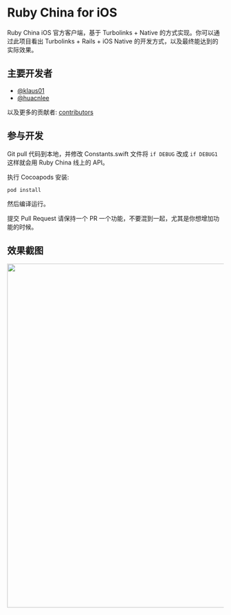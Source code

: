# Ruby China for iOS

Ruby China iOS 官方客户端，基于 Turbolinks + Native 的方式实现。你可以通过此项目看出 Turbolinks + Rails + iOS Native 的开发方式，以及最终能达到的实际效果。

## 主要开发者

- [@klaus01](https://github.com/klaus01)
- [@huacnlee](https://github.com/huacnlee)

以及更多的贡献者: [contributors](/ruby-china/ruby-china-ios/graphs/contributors)

## 参与开发

Git pull 代码到本地，并修改 Constants.swift 文件将 `if DEBUG` 改成 `if DEBUG1` 这样就会用 Ruby China 线上的 API。

执行 Cocoapods 安装:

```
pod install
```

然后编译运行。

提交 Pull Request 请保持一个 PR 一个功能，不要混到一起，尤其是你想增加功能的时候。

## 效果截图

<a href="https://cloud.githubusercontent.com/assets/5518/18042702/6d7ce8a0-6df5-11e6-8bb2-3a02b621cae9.png"><img src="https://cloud.githubusercontent.com/assets/5518/18042702/6d7ce8a0-6df5-11e6-8bb2-3a02b621cae9.png" width="800"></a>
